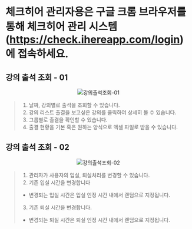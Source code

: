 # 체크히어 관리자용은 구글 크롬 브라우저를 통해 체크히어 관리 시스템 (https://check.ihereapp.com/login) 에 접속하세요.
## 강의 출석 조회 - 01

<p align = "center">
<img alt="강의출석조회-01" src="https://github.com/user-attachments/assets/70ce86e3-1d84-40b6-8f07-9580c562e7f9">
<p/>

>1. 날짜, 강의별로 출석을 조회할 수 있습니다.
>2. 강의 리스트 출결을 보고싶은 강의를 클릭하여 상세히 볼 수 있습니다.
>3. 그룹별로 출결을 확인할 수 있습니다.
>4. 출결 현황을 기본 혹은 원하는 양식으로 엑셀 파일로 받을 수 있습니다.

## 강의 출석 조회 - 02

<p align = "center">
<img alt="강의출석조회-02" src="https://github.com/user-attachments/assets/654b6fb1-f959-4ee1-beb8-7bd412b6f3d9">
<p/>

>1. 관리자가 사용자의 입실, 퇴실처리를 변경할 수 있습니다.
>2. 기존 입실 시간을 변경합니다
> * 변경되는 입실 시간은 입실 인정 시간 내에서 랜덤으로 지정됩니다.
>3. 기존 퇴실 시간을 변경합니다.
> * 변경되는 퇴실 시간은 퇴실 인정 시간 내에서 랜덤으로 지정됩니다.
